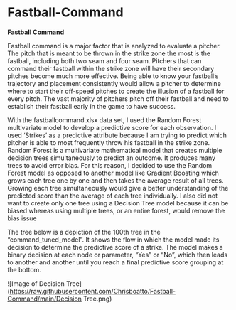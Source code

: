 # Fastball-Command

**Fastball Command**

Fastball command is a major factor that is analyzed to evaluate a pitcher. The pitch that is meant to be thrown in the strike zone the most is the fastball, including both two seam and four seam. Pitchers that can command their fastball within the strike zone will have their secondary pitches become much more effective. Being able to know your fastball’s trajectory and placement consistently would allow a pitcher to determine where to start their off-speed pitches to create the illusion of a fastball for every pitch. The vast majority of pitchers pitch off their fastball and need to establish their fastball early in the game to have success.



With the fastballcommand.xlsx data set, I used the Random Forest multivariate model to develop a predictive score for each observation. I used ‘Strikes’ as a predictive attribute because I am trying to predict which pitcher is able to most frequently throw his fastball in the strike zone. Random Forest is a multivariate mathematical model that creates multiple decision trees simultaneously to predict an outcome. It produces many trees to avoid error bias. For this reason, I decided to use the Random Forest model as opposed to another model like Gradient Boosting which grows each tree one by one and then takes the average result of all trees. Growing each tree simultaneously would give a better understanding of the predicted score than the average of each tree individually. I also did not want to create only one tree using a Decision Tree model because it can be biased whereas using multiple trees, or an entire forest, would remove the bias issue



The tree below is a depiction of the 100th tree in the “command_tuned_model”. It shows the flow in which the model made its decision to determine the predictive score of a strike. The model makes a binary decision at each node or parameter, “Yes” or “No”, which then leads to another and another until you reach a final predictive score grouping at the bottom.

![Image of Decision Tree](https://raw.githubusercontent.com/Chrisboatto/Fastball-Command/main/Decision Tree.png)
